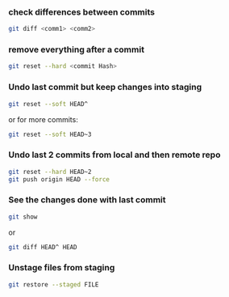 ### check differences between commits
```sh
git diff <comm1> <comm2>
```
### remove everything after a commit
```sh
git reset --hard <commit Hash>
```
### Undo last commit but keep changes into staging
```sh
git reset --soft HEAD^
```
or for more commits:
```sh
git reset --soft HEAD~3
```
### Undo last 2 commits from local and then remote repo
```sh
git reset --hard HEAD~2
git push origin HEAD --force
```
### See the changes done with last commit
```sh
git show
```
or 
```sh
git diff HEAD^ HEAD
```
### Unstage files from staging
```sh
git restore --staged FILE
```
